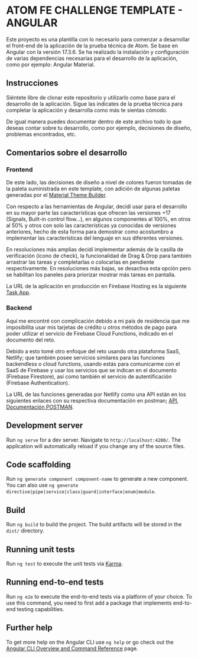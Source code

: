 # ATOM FE CHALLENGE TEMPLATE - ANGULAR

Este proyecto es una plantilla con lo necesario para comenzar a desarrollar el front-end de la aplicación de la prueba técnica de Atom. Se base en Angular con la versión 17.3.6.
Se ha realizado la instalación y configuración de varias dependencias necesarias para el desarrollo de la aplicación, como por ejemplo: Angular Material.

## Instrucciones
Siéntete libre de clonar este repositorio y utilizarlo como base para el desarrollo de la aplicación. Sigue las indicates de la prueba técnica para completar la aplicación y desarrolla como más te sientas cómodo.

De igual manera puedes documentar dentro de este archivo todo lo que deseas contar sobre tu desarrollo, como por ejemplo, decisiones de diseño, problemas encontrados, etc.

## Comentarios sobre el desarrollo
### Frontend
De este lado, las decisiones de diseño a nivel de colores fueron tomadas de la paleta suministrada en este template, con adición de algunas paletas generadas por el [Material Theme Builder](https://material-foundation.github.io/material-theme-builder/).

Con respecto a las herramientas de Angular, decidí usar para el desarrollo en su mayor parte las características que ofrecen las versiones +17 (Signals, Built-in control flow…), en algunos componentes al 100%, en otros al 50% y otros con solo las características ya conocidas de versiones anteriores, hecho de esta forma para demostrar como acostumbro a implementar las características del lenguaje en sus diferentes versiones.

En resoluciones más amplias decidí implementar además de la casilla de verificación (ícono de check), la funcionalidad de Drag & Drop para también arrastrar las tareas y completarlas o colocarlas en pendiente respectivamente. En resoluciones más bajas, se desactiva esta opción pero se habilitan los paneles para priorizar mostrar más tareas en pantalla.

La URL de la aplicación en producción en Firebase Hosting es la siguiente [Task App](https://hola-a9e75.web.app).

### Backend
Aquí me encontré con complicación debido a mi país de residencia que me imposibilita usar mis tarjetas de crédito u otros métodos de pago para poder utilizar el servicio de Firebase Cloud Functions, indicado en el documento del reto.

Debido a esto tomé otro enfoque del reto usando otra plataforma SaaS, Netlify; que también posee servicios similares para las funciones backendless o cloud functions, usando estás para comunicarme con el SaaS de Firebase y usar los servicios que se indican en el documento (Firebase Firestore), así como también el servicio de autentificación (Firebase Authentication).

La URL de las funciones generadas por Netlify como una API están en los siguientes enlaces con su respectiva documentación en postman; [API](https://maug-task-app.netlify.app/api), [Documentación POSTMAN](https://documenter.getpostman.com/view/13544160/2sA3s1osHa).

## Development server

Run `ng serve` for a dev server. Navigate to `http://localhost:4200/`. The application will automatically reload if you change any of the source files.

## Code scaffolding

Run `ng generate component component-name` to generate a new component. You can also use `ng generate directive|pipe|service|class|guard|interface|enum|module`.

## Build

Run `ng build` to build the project. The build artifacts will be stored in the `dist/` directory.

## Running unit tests

Run `ng test` to execute the unit tests via [Karma](https://karma-runner.github.io).

## Running end-to-end tests

Run `ng e2e` to execute the end-to-end tests via a platform of your choice. To use this command, you need to first add a package that implements end-to-end testing capabilities.

## Further help

To get more help on the Angular CLI use `ng help` or go check out the [Angular CLI Overview and Command Reference](https://angular.io/cli) page.
